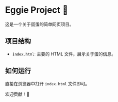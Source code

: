 # Eggie Project 🥚

这是一个关于蛋蛋的简单网页项目。

## 项目结构

- `index.html`: 主要的 HTML 文件，展示关于蛋的信息。

## 如何运行

直接在浏览器中打开 `index.html` 文件即可。

欢迎贡献！🎉